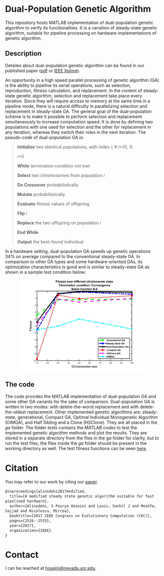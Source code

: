 # Dual-Population Genetic Algorithm
This repository hosts MATLAB implementation of dual-population genetic algorithm to verify its functionalities. It is a variation of steady-state genetic algorithm, suitable for pipeline processing on hardware implementations of genetic algorithm.

## Description
Detailes about dual-population genetic algorithm can be found in our published paper ([pdf](docs/CEC-2017.pdf) or [IEEE Xplore](https://doi.org/10.1109/CEC.2017.7969612)).

An opportunity in a high speed parallel processing of genetic algorithm (GA) is the ability to pipeline its serial operations, such as selection, reproduction, fitness calculation, and replacement. In the context of steady-state genetic algorithm, selection and replacement take place every iteration. Since they will require access to memory at the same time in a pipeline mode, there is a natural difficulty in parallelizing selection and replacement in steady-state GA. The general goal of the dual-population scheme is to make it possible to perform selection and replacement simultaneously to increase computation speed. It is done by defining two populations with one used for selection and the other for replacement in any iteration, whereas they switch their roles in the next iteration. The pseudo-code of dual-population GA is:
> **Initialize** two identical populations, with index *i*: &#8704; *i*={0, 1}
> 
> *i*=0
> 
> **While** termination condition not met
> 
>    **Select** two chromosomes from population *i*
> 
>    **Do Crossover** probabilistically
> 
>    **Mutate** probabilistically
> 
>    **Evaluate** fitness values of offspring
> 
>    **Flip** _i_
> 
>    **Replace** the two offspring on population _i_
> 
> **End While**
> 
> **Output** the best-found individual

In a hardware setting, dual-population GA speeds up genetic operations 34% on average compared to the conventional steady-state GA. In comparison to other GA types and some hardware-oriented GAs, its optimization characteristics is good and is similar to steady-state GA as shown in a sample test condition below:
<p align="center">
  <img src="./docs/sample-result.jpg" alt="A sample comparison with other GA variations" height=300/>
</p>

## The code
The code provides the MATLAB implementation of dual-population GA and some other GA variants for the sake of comparison. Dual-population GA is written in two modes: with delete-the-worst replacement and with delete-the-oldest replacement. Other implemented genetic algorithms are: steady-state, generational, Compact GA, Optimal Individual Monogenetic Algorithm (OIMGA), and Half Sibling and a Clone (HSClone). They are all placed in the *ga* folder. The folder *tests* contains the MATLAB codes to test the implemented genetic algorithm methods and plot the results. They are stored in a separate directory from the files in the *ga* folder for clarity, but to run the test files, the files inside the *ga* folder should be present in the working directory as well. The test fitness functions can be seen [here](docs/test-functions.pdf).

# Citation
You may refer to our work by citing our [paper](https://doi.org/10.1109/CEC.2017.7969612).
```
@inproceedings{alinodehi2017modified,
  title={A modified steady state genetic algorithm suitable for fast pipelined hardware},
  author={Alinodehi, S Pourya Hoseini and Louis, Sushil J and Moshfe, Sajjad and Nicolescu, Mircea},
  booktitle={2017 IEEE Congress on Evolutionary Computation (CEC)},
  pages={2526--2533},
  year={2017},
  organization={IEEE}
}
```

# Contact
I can be reached at hoseini@nevada.unr.edu.
